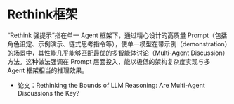 # Rethink框架
“Rethink 强提示”指在单一 Agent 框架下，通过精心设计的高质量 Prompt（包括角色设定、示例演示、链式思考指令等），使单一模型在带示例（demonstration）的场景中，其性能几乎能够匹配最优的多智能体讨论（Multi-Agent Discussion）方法。这种做法强调在 Prompt 层面投入，能以极低的架构复杂度实现与多 Agent 框架相当的推理效果。

- 论文：Rethinking the Bounds of LLM Reasoning: Are Multi-Agent Discussions the Key?
